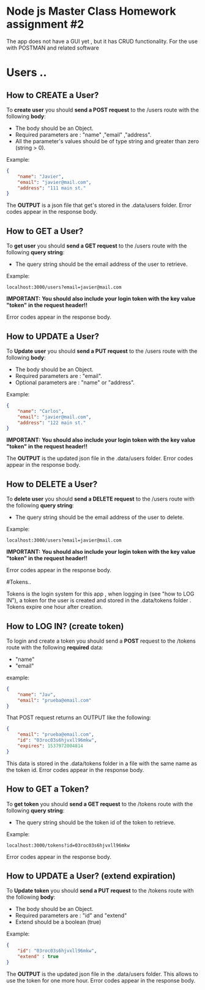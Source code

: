 # Node js Master Class Homework assignment #2

The app does not have a GUI yet , but it has CRUD functionality.
For the use with POSTMAN and related software


# Users ..
## How to CREATE a User?
To **create user** you should **send a POST request** to the /users route with the following **body**:

- The body should be an Object.
- Required parameters are : "name" ,"email" ,"address".
- All the parameter's values should be of type string and greater than zero (string > 0).

Example:

```JSON
{
    "name": "Javier",
    "email": "javier@mail.com",
    "address": "111 main st."
}

```

The **OUTPUT** is a json file that get's stored in the .data/users folder.
Error codes appear in the response body.


## How to GET a User?
To **get user** you should **send a GET request** to the /users route with the following **query string**:

- The query string should be the email address of the user to retrieve.



Example:

```
localhost:3000/users?email=javier@mail.com
```
**IMPORTANT:**
**You should also include your login token with the key value "token" in the request header!!**

Error codes appear in the response body.

## How to UPDATE a User?
To **Update user** you should **send a PUT request** to the /users route with the following **body**:

- The body should be an Object.
- Required parameters are : "email".
- Optional parameters are : "name" or "address".

Example:

```JSON
{
    "name": "Carlos",
    "email": "javier@mail.com",
    "address": "122 main st."
}

```
**IMPORTANT:**
**You should also include your login token with the key value "token" in the request header!!**

The **OUTPUT** is the updated json file in the .data/users folder.
Error codes appear in the response body.


## How to DELETE a User?
To **delete user** you should **send a DELETE request** to the /users route with the following **query string**:

- The query string should be the email address of the user to delete.

Example:

```
localhost:3000/users?email=javier@mail.com
```
**IMPORTANT:**
**You should also include your login token with the key value "token" in the request header!!**

Error codes appear in the response body.

#Tokens..

Tokens is the login system for this app , when logging in (see "how to LOG IN"), a token for the user is created and stored in the .data/tokens folder . Tokens expire one hour after creation.

## How to LOG IN? (create token)
To login and create a token you should send a **POST** request to the /tokens route with the following **required** data:

- "name"
- "email"

example:

```JSON
{
    "name": "Jav",
    "email": "prueba@email.com"
}

```
That POST request returns an OUTPUT like the following:

```JSON
{
    "email": "prueba@email.com",
    "id": "03roc03s6hjvxll96mkw",
    "expires": 1537972004814
}
```

This data is stored in the .data/tokens folder in a file with the same name as the token id.
Error codes appear in the response body.



## How to GET a Token?
To **get token** you should **send a GET request** to the /tokens route with the following **query string**:

- The query string should be the token id of the token to retrieve.

Example:

```
localhost:3000/tokens?id=03roc03s6hjvxll96mkw
```

Error codes appear in the response body.

## How to UPDATE a User? (extend expiration)
To **Update token** you should **send a PUT request** to the /tokens route with the following **body**:

- The body should be an Object.
- Required parameters are : "id" and "extend"
- Extend should be a boolean (true)

Example:

```JSON
{
    "id": "03roc03s6hjvxll96mkw",
    "extend" : true
}

```

The **OUTPUT** is the updated json file in the .data/users folder.
This allows to use the token for one more hour.
Error codes appear in the response body.



